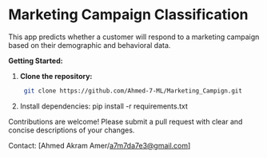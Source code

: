 # Marketing Campaign Classification
This app predicts whether a customer will respond to a marketing campaign based on their demographic and behavioral data.

**Getting Started:**
1. **Clone the repository:**
   ```bash
    git clone https://github.com/Ahmed-7-ML/Marketing_Campign.git

2. Install dependencies:
   pip install -r requirements.txt

Contributions are welcome! Please submit a pull request with clear and concise descriptions of your changes.

Contact: [Ahmed Akram Amer/a7m7da7e3@gmail.com]
